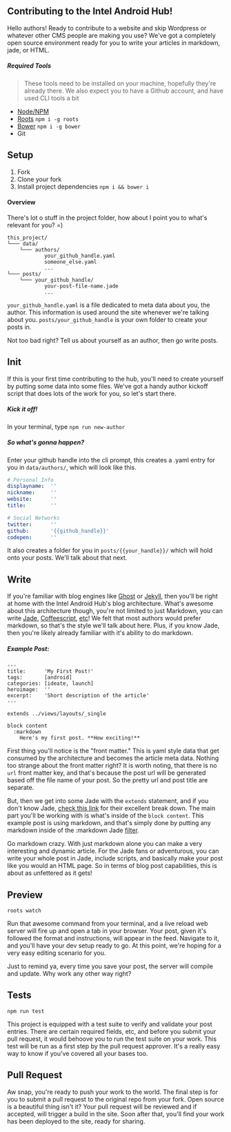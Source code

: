 ## Contributing to the Intel Android Hub!
Hello authors! Ready to contribute to a website and skip Wordpress or whatever other CMS people are making you use? We've got a completely open source environment ready for you to write your articles in markdown, jade, or HTML. 


##### Required Tools
> These tools need to be installed on your machine, hopefully they're already there. We also expect you to have a Github account, and have used CLI tools a bit

- [Node/NPM](https://nodejs.org/)
- [Roots](http://roots.cx/) `npm i -g roots`
- [Bower](http://bower.io/) `npm i -g bower`
- Git





## Setup
1. Fork
2. Clone your fork
3. Install project dependencies `npm i && bower i`

#### Overview
There's lot o stuff in the project folder, how about I point you to what's relevant for you? =)
```
this_project/
└─── data/
    └─── authors/
    		your_github_handle.yaml
    		someone_else.yaml
    		...
└─── posts/
    └─── your_github_handle/
    		your-post-file-name.jade
            ...
```

`your_github_handle.yaml` is a file dedicated to meta data about you, the author. This information is used around the site whenever we're talking about you. 
`posts/your_github_handle` is your own folder to create your posts in.

Not too bad right? Tell us about yourself as an author, then go write posts. 




## Init
If this is your first time contributing to the hub, you'll need to create yourself by putting some data into some files. We've got a handy author kickoff script that does lots of the work for you, so let's start there.

##### Kick it off!
In your terminal, type `npm run new-author`

##### So what's gonna happen?
Enter your github handle into the cli prompt, this creates a .yaml entry for you in `data/authors/`, which will look like this. 

```yaml
# Personal Info
displayname:  ''
nickname:     ''
website:      ''
title:        ''

# Social Networks
twitter:      ''
github:       '{{github_handle}}'
codepen:      ''
```

It also creates a folder for you in `posts/{{your_handle}}/` which will hold onto your posts. We'll talk about that next.





## Write
If you're familiar with blog engines like [Ghost](https://ghost.org/) or [Jekyll](http://jekyllrb.com/), then you'll be right at home with the Intel Android Hub's blog architecture. What's awesome about this architecture though, you're not limited to just Markdown, you can write [Jade](http://jade-lang.com/), [Coffeescript](http://coffeescript.org/), [etc](http://jade-lang.com/reference/filters/)! We felt that most authors would prefer markdown, so that's the style we'll talk about here. Plus, if you know Jade, then you're likely already familiar with it's ability to do markdown.

##### Example Post:
```
---
title:      'My First Post!'
tags:       [android]
categories: [ideate, launch]
heroimage:  ''
excerpt:    'Short description of the article'
---

extends ../views/layouts/_single

block content
  :markdown
    Here's my first post. **How exciting!**
```

First thing you'll notice is the "front matter." This is yaml style data that get consumed by the architecture and becomes the article meta data. Nothing too strange about the front matter right? It is worth noting, that there is no `url` front matter key, and that's because the post url will be generated based off the file name of your post. So the pretty url and post title are separate.

But, then we get into some Jade with the `extends` statement, and if you don't know Jade, [check this link](http://jade-lang.com/reference/extends/) for their excellent break down. The main part you'll be working with is what's inside of the `block content`. This example post is using markdown, and that's simply done by putting any markdown inside of the :markdown Jade [filter](http://jade-lang.com/reference/filters/). 

Go markdown crazy. With just markdown alone you can make a very interesting and dynamic article. For the Jade fans or adventurous, you can write your whole post in Jade, include scripts, and basically make your post like you would an HTML page. So in terms of blog post capabilities, this is about as unfettered as it gets!



## Preview
`roots watch`

Run that awesome command from your terminal, and a live reload web server will fire up and open a tab in your browser. Your post, given it's followed the format and instructions, will appear in the feed. Navigate to it, and you'll have your dev setup ready to go. At this point, we're hoping for a very easy editing scenario for you.

Just to remind ya, every time you save your post, the server will compile and update. Why work any other way right?




## Tests
`npm run test`

This project is equipped with a test suite to verify and validate your post entries. There are certain required fields, etc, and before you submit your pull request, it would behoove you to run the test suite on your work. This test will be run as a first step by the pull request approver. It's a really easy way to know if you've covered all your bases too.





## Pull Request
Aw snap, you're ready to push your work to the world. The final step is for you to submit a pull request to the original repo from your fork. Open source is a beautiful thing isn't it? Your pull request will be reviewed and if accepted, will trigger a build in the site. Soon after that, you'll find your work has been deployed to the site, ready for sharing.


